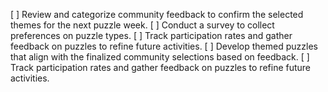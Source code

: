 [ ] Review and categorize community feedback to confirm the selected themes for the next puzzle week.
[ ] Conduct a survey to collect preferences on puzzle types.
[ ] Track participation rates and gather feedback on puzzles to refine future activities.
[ ] Develop themed puzzles that align with the finalized community selections based on feedback.
[ ] Track participation rates and gather feedback on puzzles to refine future activities.